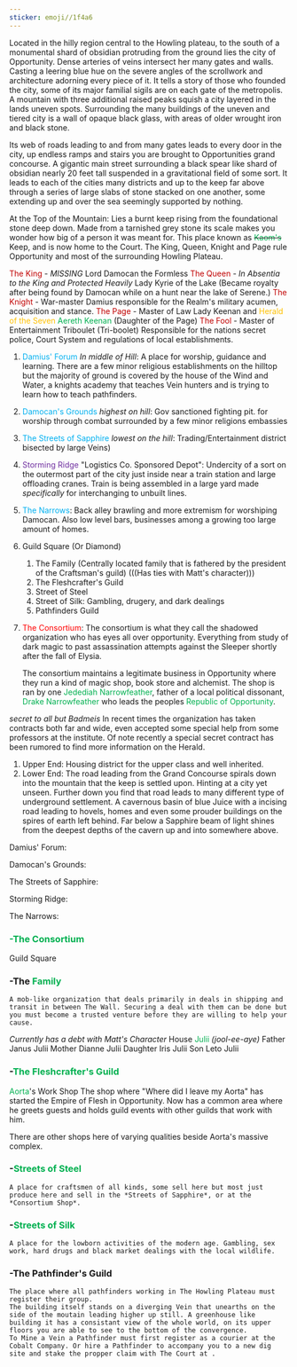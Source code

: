```yaml
---
sticker: emoji//1f4a6
---
```

Located in the hilly region central to the Howling plateau, to the south of a monumental shard of obsidian protruding from the ground lies the city of Opportunity. Dense arteries of veins intersect her many gates and walls. Casting a leering blue hue on the severe angles of the scrollwork and architecture adorning every piece of it. It tells a story of those who founded the city, some of its major familial sigils are on each gate of the metropolis. A mountain with three additional raised peaks squish a city layered in the lands uneven spots. Surrounding the many buildings of the uneven and tiered city is a wall of opaque black glass, with areas of older wrought iron and black stone. 

Its web of roads leading to and from many gates leads to every door in the city, up endless ramps and stairs you are brought to Opportunities grand concourse. A gigantic main street surrounding a black spear like shard of obsidian nearly 20 feet tall suspended in a gravitational field of some sort. It leads to each of the cities many districts and up to the keep far above through a series of large slabs of stone stacked on one another, some extending up and over the sea seemingly supported by nothing. 

At the Top of the Mountain: Lies a burnt keep rising from the foundational stone deep down. Made from a tarnished grey stone its scale makes you wonder how big of a person it was meant for. This place known as ~~<span style="color:#00b050">Kaom's</span>~~ Keep, and is now home to the Court. The King, Queen, Knight and Page rule Opportunity and most of the surrounding Howling Plateau. 

<span style="color:#c00000">The King</span> - *MISSING* Lord Damocan the Formless 
<span style="color:#c00000">The Queen</span> - *In Absentia to the King and Protected Heavily* Lady Kyrie of the Lake (Became royalty after being found by Damocan while on a hunt near the lake of Serene.)
<span style="color:#c00000">The Knight</span> - War-master Damius responsible for the Realm's military acumen, acquisition and stance. 
<span style="color:#c00000">The Page</span> - Master of Law Lady Keenan and <span style="color:#ffc000">Herald of the Seven</span>
	<span style="color:#00b050">Aereth Keenan</span> (Daughter of the Page)
<span style="color:#c00000">The Fool </span>- Master of Entertainment Triboulet (Tri-boolet) Responsible for the nations secret police, Court System and regulations of local establishments. 

1. <span style="color:#00b0f0">Damius' Forum</span> *In middle of Hill*: A place for worship, guidance and learning. There are a few minor religious establishments on the hilltop but the majority of ground is covered by the house of the Wind and Water, a knights academy that teaches Vein hunters and is trying to learn how to teach pathfinders. 
2. <span style="color:#00b0f0">Damocan's Grounds</span> *highest on hill*: Gov sanctioned fighting pit. for worship through combat surrounded by a few minor religions embassies
3. <span style="color:#00b0f0">The Streets of Sapphire</span> *lowest on the hill*: Trading/Entertainment district bisected by large Veins)
4. <span style="color:#7030a0">Storming Ridge</span> "Logistics Co. Sponsored Depot": Undercity of a sort on the outermost part of the city just inside near a train station and large offloading cranes. Train is being assembled in a large yard made *specifically* for interchanging to unbuilt lines. 
5. <span style="color:#00b0f0">The Narrows</span>: Back alley brawling and more extremism for worshiping Damocan. Also low level bars, businesses among a growing too large amount of homes.
6. Guild Square (Or Diamond)
	1. The Family (Centrally located family that is fathered by the president of the Craftsman's guild) (((Has ties with Matt's character)))
	2. The Fleshcrafter's Guild
	3. Street of Steel
	4. Street of Silk: Gambling, drugery, and dark dealings
	5. Pathfinders Guild
7. <span style="color:#ff0000">The Consortium</span>: The consortium is what they call the shadowed organization who has eyes all over opportunity. Everything from study of dark magic to past assassination attempts against the Sleeper shortly after the fall of Elysia. 

	The consortium maintains a legitimate business in Opportunity where they run a kind of magic shop, book store and alchemist. The shop is ran by one <span style="color:#00b050">Jedediah Narrowfeather</span>, father of a local political dissonant, <span style="color:#00b050">Drake Narrowfeather</span> who leads the peoples <span style="color:#00b050">Republic of Opportunity</span>. 

*secret to all but Badmeis* In recent times the organization has taken contracts both far and wide, even accepted some special help from some professors at the institute. Of note recently a special secret contract has been rumored to find more information on the Herald.

1. Upper End: Housing district for the upper class and well inherited.
2. Lower End: The road leading from the Grand Concourse spirals down into the mountain that the keep is settled upon. Hinting at a city yet unseen. 
	Further down you find that road leads to many different type of underground settlement. A cavernous basin of blue Juice with a incising road leading to hovels, homes and even some prouder buildings on the spires of earth left behind. Far below a Sapphire beam of light shines from the deepest depths of the cavern up and into somewhere above. 

Damius' Forum: 

Damocan's Grounds: 

The Streets of Sapphire: 

Storming Ridge: 

The Narrows: 

### <span style="color:#00b050">-The Consortium</span>

Guild Square 
### -The <span style="color:#00b050">Family</span> 
	A mob-like organization that deals primarily in deals in shipping and transit in between The Wall. Securing a deal with them can be done but you must become a trusted venture before they are willing to help your cause. 
*Currently has a debt with Matt's Character*
House <span style="color:#00b050">Julii</span> *(jool-ee-aye)*
	Father Janus Julii 
	Mother Dianne Julii
	Daughter Iris Julii
	Son Leto Julii
### -<span style="color:#00b050">The Fleshcrafter's Guild </span>
<span style="color:#00b050">Aorta</span>'s Work Shop
	The shop where "Where did I leave my Aorta" has started the Empire of Flesh in Opportunity. Now has a common area where he greets guests and holds guild events with other guilds that work with him. 
	
There are other shops here of varying qualities beside Aorta's massive complex. 

### -<span style="color:#00b050">Streets of Steel </span>
	A place for craftsmen of all kinds, some sell here but most just produce here and sell in the *Streets of Sapphire*, or at the *Consortium Shop*.

### -<span style="color:#00b050">Streets of Silk</span>
	A place for the lowborn activities of the modern age. Gambling, sex work, hard drugs and black market dealings with the local wildlife. 

### -The Pathfinder's Guild
	The place where all pathfinders working in The Howling Plateau must register their group. 
	The building itself stands on a diverging Vein that unearths on the side of the moutain leading higher up still. A greenhouse like building it has a consistant view of the whole world, on its upper floors you are able to see to the bottom of the convergence. 
	To Mine a Vein a Pathfinder must first register as a courier at the Cobalt Company. Or hire a Pathfinder to accompany you to a new dig site and stake the propper claim with The Court at . 








